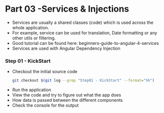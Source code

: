 # Part 03 -Services & Injections
- Services are usually a shared classes (code) which is used across the whole application.
- For example, service can be used for translation, Date formatting or any other utils or filtering.
- Good tutorial can be found here: beginners-guide-to-angular-4-services
- Services are used with Angular Dependency Injection

### Step 01 - KickStart
- Checkout the initial source code 
  ```sh
  git checkout $(git log --grep "Step01 - KickStart" --format="%h")
  ```
- Run the application
- View the code and try to figure out what the app does
- How data is passed between the different components
- Check the console for the output